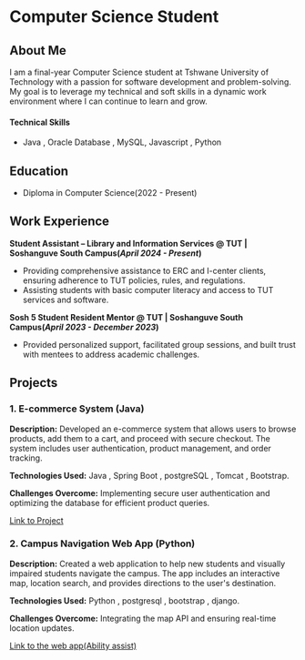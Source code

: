 #  Computer Science Student


## About Me
I am a final-year Computer Science student at Tshwane University of Technology with a passion for software development and problem-solving. My goal is to leverage my technical and soft skills in a dynamic work environment where I can continue to learn and grow.

#### Technical Skills
- Java , Oracle Database , MySQL, Javascript , Python

## Education
- Diploma in Computer Science(2022 - Present)

## Work Experience
**Student Assistant – Library and Information Services @ TUT | Soshanguve South Campus(_April 2024 - Present_)**
-	Providing comprehensive assistance to ERC and I-center clients, ensuring adherence to TUT policies, rules, and regulations.
-	Assisting students with basic computer literacy and access to TUT services and software.


**Sosh 5 Student Resident Mentor @ TUT | Soshanguve South Campus(_April 2023 - December 2023_)**
-	Provided personalized support, facilitated group sessions, and built trust with mentees to address academic challenges.

## Projects
### 1. E-commerce System (Java)

**Description:** Developed an e-commerce system that allows users to browse products, add them to a cart, and proceed with secure checkout. The system includes user authentication, product management, and order tracking.

**Technologies Used:** Java , Spring Boot , postgreSQL , Tomcat , Bootstrap.

**Challenges Overcome:** Implementing secure user authentication and optimizing the database for efficient product queries.

[Link to Project](https://github.com/09Jeanette/LifestyleDeliciousWebApp)


### 2.  Campus Navigation Web App (Python)

**Description:** Created a web application to help new students and visually impaired students navigate the campus. The app includes an interactive map, location search, and provides directions to the user's destination.

**Technologies Used:** Python , postgresql , bootstrap , django.

**Challenges Overcome:** Integrating the map API and ensuring real-time location updates.

[Link to the web app(Ability assist)](https://ability-assist-347e4e772fc7.herokuapp.com/AbilityAssistWebApp/)
